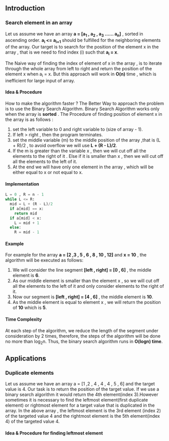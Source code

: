 ## Introduction

### Search element in an array

Let us assume we have an array **a = [a<sub>1</sub> , a<sub>2</sub> , a<sub>3</sub> ...... a<sub>n</sub>]** , sorted in ascending order. **a<sub>i</sub> <= a<sub>i+1</sub>** should be fulfilled for the neighboring elements of the array. Our target is to search for the position of the element x in the array , that is we need to find index (i) such that **a<sub>i</sub> = x**.
<br/>

The Naive way of finding the index of element of x in the array , is to iterate through the whole array from left to right and return the position of the  element x when a<sub>i</sub> = x. But this approach will work in **O(n)** time , which is inefficient for large input of array. 

#### Idea & Procedure
How to make the algorithm faster ? The Better Way to approach the problem is to use the Binary Search Algorithm.  Binary Search Algorithm works only when the array is **sorted** . The Procedure of finding position of element x in the array is as follows :

1. set the left variable to 0 and right variable to (size of array - 1).
2. If left > right , then the program terminates.
3. set the middle variable (m)  to the middle position of the array ,that is (L + R)/2 , to avoid overflow we will use **L + (R - L)/2**.
4. If the m is greater than the variable x , then we will cut off all the elements to the right of it . Else if it is smaller than x , then we will cut off all the elements to the left of it.
5. At the end we will have only one element in the array , which will be either equal to x or not equal to x.

#### Implementation
```Python
L = 0 , R = n - 1
while L <= R:
  mid = L + (R - L)/2
  if a[mid] == x:
    return mid
  if a[mid] < x:
    L = mid + 1
  else:
    R = mid - 1
```

#### Example
For example for the array **a = [2 ,3 , 5 , 6 , 8 , 10 , 12]**  and **x = 10** , the algorithm will be executed as follows:
1. We will consider the line segment **[left , right] = [0 , 6]** , the middle element is **6**.
2. As our middle element is smaller than the element x , so we will cut off all the elements to the left of it and only consider elements to the right of it.
3. Now our segment is **[left , right] = [4 , 6]** , the middle element is **10**.
4. As the middle element is equal to element x , we will return the position of **10** which is **5**.

#### Time Complexity
At each step of the algorithm, we reduce the length of the segment under consideration by 2 times, therefore, the steps of the algorithm will be done no more than log<sub>2</sub>n. Thus, the binary search algorithm  runs in **O(logn) time**.
 
## Applications

### Duplicate elements
Let us assume we have an array a = [1 ,2 , 4 , 4 , 4 , 5 , 6] and the target value is 4. Our task is to  return the position of the target value.
If we use a binary search algorithm it would return the 4th element(index 3).However sometimes it is necessary to find the leftmost element(first duplicate element) or rightmost element for a target value that is duplicated in  the array. In the above array , the leftmost element is the 3rd element (index 2) of the targeted value 4 and the rightmost element is the 5th element(index 4) of the targeted value 4.

#### Idea & Procedure for finding leftmost element









